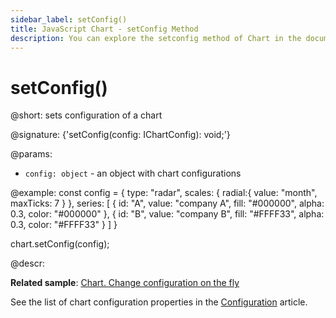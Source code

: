 ```yaml
---
sidebar_label: setConfig()
title: JavaScript Chart - setConfig Method 
description: You can explore the setconfig method of Chart in the documentation of the DHTMLX JavaScript UI library. Browse developer guides and API reference, try out code examples and live demos, and download a free 30-day evaluation version of DHTMLX Suite.
---
```


# setConfig()

@short: sets configuration of a chart

@signature: {'setConfig(config: IChartConfig): void;'}

@params:
- `config: object` - an object with chart configurations

@example:
const config = {
    type: "radar",
    scales: {
        radial:{
            value: "month",
            maxTicks: 7
        }
    },
    series: [
        {
            id: "A",
            value: "company A",
            fill: "#000000",
            alpha: 0.3,
            color: "#000000"
        },
        {
            id: "B",
            value: "company B",
            fill: "#FFFF33",
            alpha: 0.3,
            color: "#FFFF33"
        }
    ]
}

chart.setConfig(config);

@descr:

**Related sample**: [Chart. Change configuration on the fly](https://snippet.dhtmlx.com/7umj531n)

See the list of chart configuration properties in the [Configuration](chart/configuration_properties.md) article.

[comment]: # (@related: chart/configuration_properties.md chart/usage.md#setting-chart-configuration)
